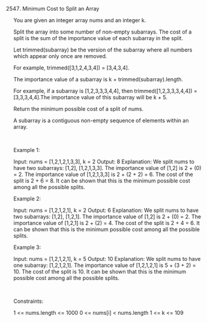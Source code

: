 2547. Minimum Cost to Split an Array

You are given an integer array nums and an integer k.

Split the array into some number of non-empty subarrays. The cost of a split is the sum of the importance value of each subarray in the split.

Let trimmed(subarray) be the version of the subarray where all numbers which appear only once are removed.

For example, trimmed([3,1,2,4,3,4]) = [3,4,3,4].

The importance value of a subarray is k + trimmed(subarray).length.

For example, if a subarray is [1,2,3,3,3,4,4], then trimmed([1,2,3,3,3,4,4]) = [3,3,3,4,4].The importance value of this subarray will be k + 5.

Return the minimum possible cost of a split of nums.

A subarray is a contiguous non-empty sequence of elements within an array.

 

Example 1:

Input: nums = [1,2,1,2,1,3,3], k = 2
Output: 8
Explanation: We split nums to have two subarrays: [1,2], [1,2,1,3,3].
The importance value of [1,2] is 2 + (0) = 2.
The importance value of [1,2,1,3,3] is 2 + (2 + 2) = 6.
The cost of the split is 2 + 6 = 8. It can be shown that this is the minimum possible cost among all the possible splits.


Example 2:

Input: nums = [1,2,1,2,1], k = 2
Output: 6
Explanation: We split nums to have two subarrays: [1,2], [1,2,1].
The importance value of [1,2] is 2 + (0) = 2.
The importance value of [1,2,1] is 2 + (2) = 4.
The cost of the split is 2 + 4 = 6. It can be shown that this is the minimum possible cost among all the possible splits.


Example 3:

Input: nums = [1,2,1,2,1], k = 5
Output: 10
Explanation: We split nums to have one subarray: [1,2,1,2,1].
The importance value of [1,2,1,2,1] is 5 + (3 + 2) = 10.
The cost of the split is 10. It can be shown that this is the minimum possible cost among all the possible splits.


 

Constraints:

1 <= nums.length <= 1000
0 <= nums[i] < nums.length
1 <= k <= 109

 